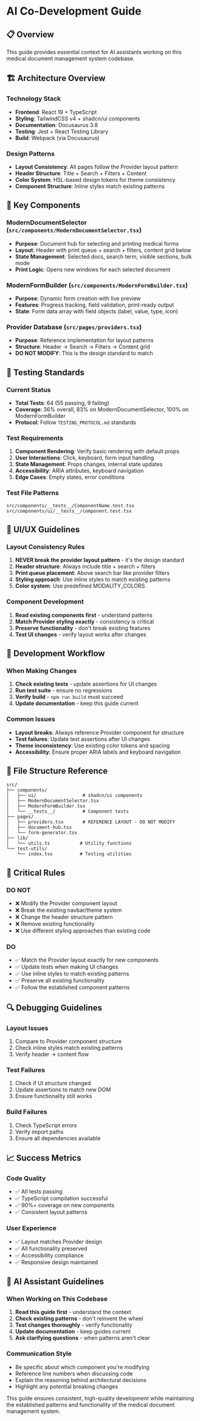 # AI Co-Development Guide

## 📋 Overview
This guide provides essential context for AI assistants working on this medical document management system codebase.

## 🏗️ Architecture Overview

### Technology Stack
- **Frontend**: React 19 + TypeScript
- **Styling**: TailwindCSS v4 + shadcn/ui components
- **Documentation**: Docusaurus 3.8
- **Testing**: Jest + React Testing Library
- **Build**: Webpack (via Docusaurus)

### Design Patterns
- **Layout Consistency**: All pages follow the Provider layout pattern
- **Header Structure**: Title + Search + Filters + Content
- **Color System**: HSL-based design tokens for theme consistency
- **Component Structure**: Inline styles match existing patterns

## 🎯 Key Components

### ModernDocumentSelector (`src/components/ModernDocumentSelector.tsx`)
- **Purpose**: Document hub for selecting and printing medical forms
- **Layout**: Header with print queue + search + filters, content grid below
- **State Management**: Selected docs, search term, visible sections, bulk mode
- **Print Logic**: Opens new windows for each selected document

### ModernFormBuilder (`src/components/ModernFormBuilder.tsx`)
- **Purpose**: Dynamic form creation with live preview
- **Features**: Progress tracking, field validation, print-ready output
- **State**: Form data array with field objects (label, value, type, icon)

### Provider Database (`src/pages/providers.tsx`)
- **Purpose**: Reference implementation for layout patterns
- **Structure**: Header → Search → Filters → Content grid
- **DO NOT MODIFY**: This is the design standard to match

## 🧪 Testing Standards

### Current Status
- **Total Tests**: 64 (55 passing, 9 failing)
- **Coverage**: 36% overall, 83% on ModernDocumentSelector, 100% on ModernFormBuilder
- **Protocol**: Follow `TESTING_PROTOCOL.md` standards

### Test Requirements
1. **Component Rendering**: Verify basic rendering with default props
2. **User Interactions**: Click, keyboard, form input handling
3. **State Management**: Props changes, internal state updates
4. **Accessibility**: ARIA attributes, keyboard navigation
5. **Edge Cases**: Empty states, error conditions

### Test File Patterns
```
src/components/__tests__/ComponentName.test.tsx
src/components/ui/__tests__/component.test.tsx
```

## 🎨 UI/UX Guidelines

### Layout Consistency Rules
1. **NEVER break the provider layout pattern** - it's the design standard
2. **Header structure**: Always include title + search + filters
3. **Print queue placement**: Above search bar like provider filters
4. **Styling approach**: Use inline styles to match existing patterns
5. **Color system**: Use predefined MODALITY_COLORS

### Component Development
1. **Read existing components first** - understand patterns
2. **Match Provider styling exactly** - consistency is critical
3. **Preserve functionality** - don't break existing features
4. **Test UI changes** - verify layout works after changes

## 🔧 Development Workflow

### When Making Changes
1. **Check existing tests** - update assertions for UI changes
2. **Run test suite** - ensure no regressions
3. **Verify build** - `npm run build` must succeed
4. **Update documentation** - keep this guide current

### Common Issues
- **Layout breaks**: Always reference Provider component for structure
- **Test failures**: Update test assertions after UI changes
- **Theme inconsistency**: Use existing color tokens and spacing
- **Accessibility**: Ensure proper ARIA labels and keyboard navigation

## 📁 File Structure Reference

```
src/
├── components/
│   ├── ui/                 # shadcn/ui components
│   ├── ModernDocumentSelector.tsx
│   ├── ModernFormBuilder.tsx
│   └── __tests__/          # Component tests
├── pages/
│   ├── providers.tsx       # REFERENCE LAYOUT - DO NOT MODIFY
│   ├── document-hub.tsx
│   └── form-generator.tsx
├── lib/
│   └── utils.ts           # Utility functions
└── test-utils/
    └── index.tsx          # Testing utilities
```

## 🚨 Critical Rules

### DO NOT
- ❌ Modify the Provider component layout
- ❌ Break the existing navbar/theme system
- ❌ Change the header structure pattern
- ❌ Remove existing functionality
- ❌ Use different styling approaches than existing code

### DO
- ✅ Match the Provider layout exactly for new components
- ✅ Update tests when making UI changes
- ✅ Use inline styles to match existing patterns
- ✅ Preserve all existing functionality
- ✅ Follow the established component patterns

## 🔍 Debugging Guidelines

### Layout Issues
1. Compare to Provider component structure
2. Check inline styles match existing patterns
3. Verify header → content flow

### Test Failures
1. Check if UI structure changed
2. Update assertions to match new DOM
3. Ensure functionality still works

### Build Failures
1. Check TypeScript errors
2. Verify import paths
3. Ensure all dependencies available

## 📈 Success Metrics

### Code Quality
- ✅ All tests passing
- ✅ TypeScript compilation successful
- ✅ 90%+ coverage on new components
- ✅ Consistent layout patterns

### User Experience
- ✅ Layout matches Provider design
- ✅ All functionality preserved
- ✅ Accessibility compliance
- ✅ Responsive design maintained

## 🤝 AI Assistant Guidelines

### When Working on This Codebase
1. **Read this guide first** - understand the context
2. **Check existing patterns** - don't reinvent the wheel
3. **Test changes thoroughly** - verify functionality
4. **Update documentation** - keep guides current
5. **Ask clarifying questions** - when patterns aren't clear

### Communication Style
- Be specific about which component you're modifying
- Reference line numbers when discussing code
- Explain the reasoning behind architectural decisions
- Highlight any potential breaking changes

This guide ensures consistent, high-quality development while maintaining the established patterns and functionality of the medical document management system.